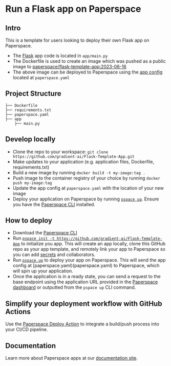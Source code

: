 # Run a Flask app on Paperspace

## Intro

This is a template for users looking to deploy their own Flask app on Paperspace.

- The [Flask](https://flask.palletsprojects.com) app code is located in `app/main.py`
- The Dockerfile is used to create an image which was pushed as a public image to [paperspace/flask-template-app:2023-06-16](https://hub.docker.com/repository/docker/paperspace/flask-template-app/general)
- The above image can be deployed to Paperspace using the [app config](https://docs-next.paperspace.com/deploying/app-config) located at `paperspace.yaml`

## Project Structure

```
├── Dockerfile
├── requirements.txt
├── paperspace.yaml
├── app
    ├── main.py
```

## Develop locally

- Clone the repo to your workspace: `git clone https://github.com/gradient-ai/Flask-Template-App.git`
- Make updates to your application (e.g. application files, Dockerfile, requirements.txt)
- Build a new image by running `docker build -t my-image:tag .`
- Push image to the container registry of your choice by running `docker push my-image:tag`
- Update the app config at `paperspace.yaml` with the location of your new image
- Deploy your application on Paperspace by running [`pspace up`](https://docs-next.paperspace.com/cli/up). Ensure you have the [Paperspace CLI](https://github.com/Paperspace/cli#installation) installed.

## How to deploy

- Download the [Paperspace CLI](https://github.com/Paperspace/cli#installation)
- Run [`pspace init -t https://github.com/gradient-ai/Flask-Template-App`](https://docs-next.paperspace.com/cli/init) to initialize you app. This will create an app locally, clone this GitHub repo as your app template, and remotely link your app to Paperspace so you can add [secrets](https://docs-next.paperspace.com/secrets) and collaborators.
- Run [`pspace up`](https://docs-next.paperspace.com/cli/up) to deploy your app on Paperspace. This will send the app config at [paperspace.yaml)(paperspace.yaml) to Paperspace, which will spin up your application.
- Once the application is in a ready state, you can send a request to the base endpoint using the application URL provided in the [Paperspace dashboard](https://https://dashboard.paperspace.com/) or outputted from the `pspace up` CLI command.

## Simplify your deployment workflow with GitHub Actions

Use the [Paperspace Deploy Action](https://github.com/Paperspace/deploy-action) to integrate a build/push process into your CI/CD pipeline.

## Documentation

Learn more about Paperspace apps at our [documentation site](https://docs-next.paperspace.com/apps).